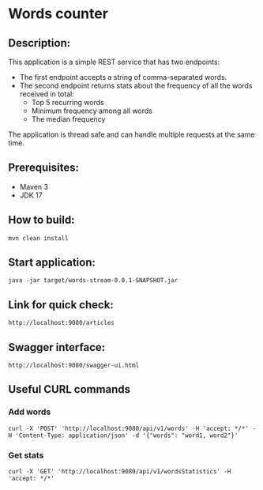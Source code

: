 # Words counter

## Description:
This application is a simple REST service that has two endpoints:
* The first endpoint accepts a string of comma-separated words.
* The second endpoint returns stats about the frequency of all the words received in total:
  * Top 5 recurring words
  * Minimum frequency among all words
  * The median frequency

The application is thread safe and can handle multiple requests at the same time.
## Prerequisites:
- Maven 3
- JDK 17

## How to build:
    mvn clean install

## Start application:
    java -jar target/words-stream-0.0.1-SNAPSHOT.jar

## Link for quick check:
    http://localhost:9080/articles

## Swagger interface:
    http://localhost:9080/swagger-ui.html

## Useful CURL commands

### Add words
    curl -X 'POST' 'http://localhost:9080/api/v1/words' -H 'accept: */*' -H 'Content-Type: application/json' -d '{"words": "word1, word2"}'

### Get stats
    curl -X 'GET' 'http://localhost:9080/api/v1/wordsStatistics' -H 'accept: */*'
